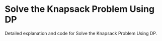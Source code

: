 # Solve the Knapsack Problem Using DP

Detailed explanation and code for Solve the Knapsack Problem Using DP.